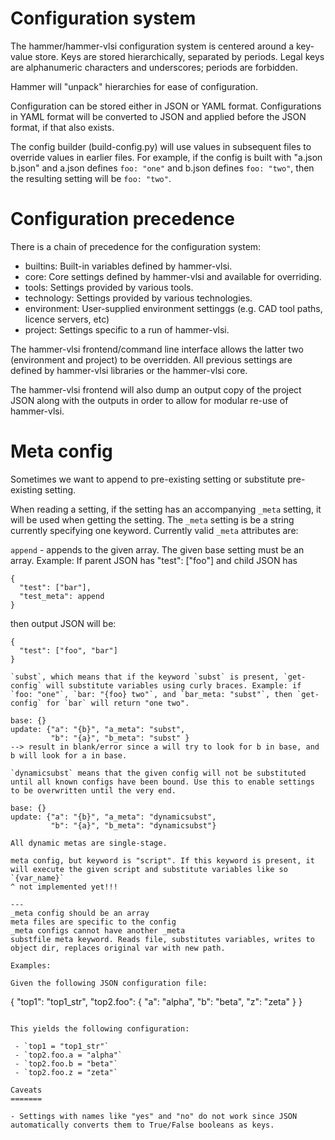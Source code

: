 Configuration system
===

The hammer/hammer-vlsi configuration system is centered around a key-value store. Keys are stored hierarchically, separated by periods. Legal keys are alphanumeric characters and underscores; periods are forbidden.

Hammer will "unpack" hierarchies for ease of configuration.

Configuration can be stored either in JSON or YAML format. Configurations in YAML format will be converted to JSON and applied before the JSON format, if that also exists.

The config builder (build-config.py) will use values in subsequent files to override values in earlier files. For example, if the config is built with "a.json b.json" and a.json defines `foo: "one"` and b.json defines `foo: "two"`, then
 the resulting setting will be `foo: "two"`.

Configuration precedence
========================

There is a chain of precedence for the configuration system:

- builtins: Built-in variables defined by hammer-vlsi.
- core: Core settings defined by hammer-vlsi and available for overriding.
- tools: Settings provided by various tools.
- technology: Settings provided by various technologies.
- environment: User-supplied environment settinggs (e.g. CAD tool paths, licence servers, etc)
- project: Settings specific to a run of hammer-vlsi.

The hammer-vlsi frontend/command line interface allows the latter two (environment and project) to be overridden. All previous settings are defined by hammer-vlsi libraries or the hammer-vlsi core.

The hammer-vlsi frontend will also dump an output copy of the project JSON along with the outputs in order to allow for modular re-use of hammer-vlsi.

Meta config
===========
Sometimes we want to append to pre-existing setting or substitute pre-existing setting.

When reading a setting, if the setting has an accompanying `_meta` setting, it will be used when getting the setting. The `_meta` setting is be a string currently specifying one keyword.  Currently valid `_meta` attributes are:

`append` - appends to the given array. The given base setting must be an array.
Example:
If parent JSON has "test": ["foo"] and child JSON has
```
{
  "test": ["bar"],
  "test_meta": append
}
```
then output JSON will be:
```
{
  "test": ["foo", "bar"]
}

`subst`, which means that if the keyword `subst` is present, `get-config` will substitute variables using curly braces. Example: if `foo: "one"`, `bar: "{foo} two"`, and `bar_meta: "subst"`, then `get-config` for `bar` will return "one two".

base: {}
update: {"a": "{b}", "a_meta": "subst", 
         "b": "{a}", "b_meta": "subst" }
--> result in blank/error since a will try to look for b in base, and b will look for a in base.

`dynamicsubst` means that the given config will not be substituted until all known configs have been bound. Use this to enable settings to be overwritten until the very end.

base: {}
update: {"a": "{b}", "a_meta": "dynamicsubst", 
         "b": "{a}", "b_meta": "dynamicsubst"}

All dynamic metas are single-stage.

meta config, but keyword is "script". If this keyword is present, it will execute the given script and substitute variables like so `{var_name}`
^ not implemented yet!!!

---
_meta config should be an array
meta files are specific to the config
_meta configs cannot have another _meta
substfile meta keyword. Reads file, substitutes variables, writes to object dir, replaces original var with new path.

Examples:

Given the following JSON configuration file:
```
{
  "top1": "top1_str",
  "top2.foo": {
    "a": "alpha",
    "b": "beta",
    "z": "zeta"
  }
}
```

This yields the following configuration:

 - `top1 = "top1_str"`
 - `top2.foo.a = "alpha"`
 - `top2.foo.b = "beta"`
 - `top2.foo.z = "zeta"`

Caveats
=======

- Settings with names like "yes" and "no" do not work since JSON automatically converts them to True/False booleans as keys.
